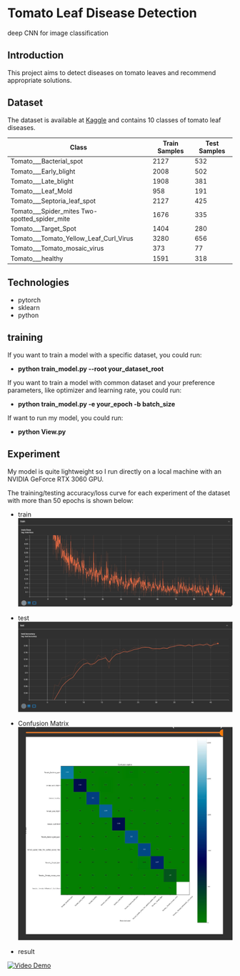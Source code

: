 # Tomato Leaf Disease Detection
deep CNN for image classification

## Introduction
This project aims to detect diseases on tomato leaves and recommend appropriate solutions.

## Dataset
The dataset is available at [Kaggle](https://www.kaggle.com/datasets/emmarex/plantdisease) and contains 10 classes of tomato leaf diseases.

| Class | Train Samples | Test Samples |
|-------|---------------|--------------|
| Tomato___Bacterial_spot | 2127          | 532          |
| Tomato___Early_blight | 2008          | 502          |
| Tomato___Late_blight | 1908          | 381          |
| Tomato___Leaf_Mold | 958           | 191          |
| Tomato___Septoria_leaf_spot | 2127          | 425          |
| Tomato___Spider_mites Two-spotted_spider_mite | 1676          | 335          |
| Tomato___Target_Spot | 1404          | 280          |
| Tomato___Tomato_Yellow_Leaf_Curl_Virus | 3280          | 656          |
| Tomato___Tomato_mosaic_virus | 373           | 77           |
| Tomato___healthy | 1591          | 318          |

## Technologies
- pytorch
- sklearn
- python

## training
If you want to train a model with a specific dataset, you could run:

- **python train_model.py --root your_dataset_root**

If you want to train a model with common dataset and your preference parameters, like optimizer and learning rate, you could run:

- **python train_model.py -e your_epoch -b batch_size**

If want to run my model, you could run:

- **python View.py**

## Experiment
My model is quite lightweight so I run directly on a local machine with an NVIDIA GeForce RTX 3060 GPU.

The training/testing accuracy/loss curve for each experiment of the dataset with more than 50 epochs is shown below:

- train
![z6075821734984_8bfb7df4ab7179d759fc3da814c901a0.jpg](image/z6075821734984_8bfb7df4ab7179d759fc3da814c901a0.jpg)

- test
![z6075821734983_5ec2b77f6369517c2d6644ba83779287.jpg](image/z6075821734983_5ec2b77f6369517c2d6644ba83779287.jpg)

- Confusion Matrix
![z6075821734966_4d41bc4e29e9d01ac790ec0937d9598a.jpg](image/z6075821734966_4d41bc4e29e9d01ac790ec0937d9598a.jpg)

- result

[![Video Demo](https://img.youtube.com/vi/CClI0O1bD9o/0.jpg)](https://youtu.be/CClI0O1bD9o)


